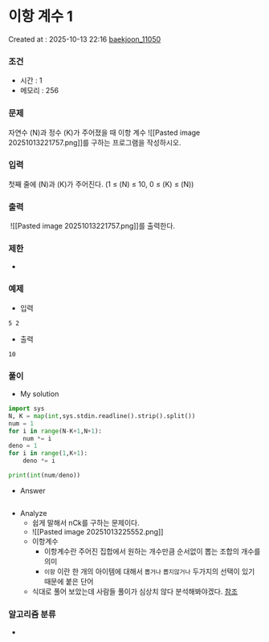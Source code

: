 # 이항 계수 1
Created at : 2025-10-13 22:16
[baekjoon_11050](https://www.acmicpc.net/problem/11050)
### 조건
- 시간 : 1
- 메모리 : 256
### 문제
자연수 \(N\)과 정수 \(K\)가 주어졌을 때 이항 계수 ![[Pasted image 20251013221757.png]]를 구하는 프로그램을 작성하시오.
### 입력
첫째 줄에 \(N\)과 \(K\)가 주어진다. (1 ≤ \(N\) ≤ 10, 0 ≤ \(K\) ≤ \(N\))
### 출력
 ![[Pasted image 20251013221757.png]]를 출력한다.
### 제한
- 
### 예제
- 입력
```
5 2
```
- 출력
```
10
``` 

### 풀이
- My solution
```python
import sys
N, K = map(int,sys.stdin.readline().strip().split())
num = 1
for i in range(N-K+1,N+1):
    num *= i
deno = 1
for i in range(1,K+1):
    deno *= i

print(int(num/deno))
```

- Answer
```python

```

- Analyze
	- 쉽게 말해서 nCk를 구하는 문제이다.
	- ![[Pasted image 20251013225552.png]]
	- 이항계수
		- 이항계수란 주어진 집합에서 원하는 개수만큼 순서없이 뽑는 조합의 개수를 의미
		- `이항` 이란 한 개의 아이템에 대해서 `뽑거나` `뽑지않거나` 두가지의 선택이 있기 때문에 붙은 단어
	- 식대로 풀어 보았는데 사람들 풀이가 심상치 않다 분석해봐야겠다. [참조](https://velog.io/@newdana01/%EC%95%8C%EA%B3%A0%EB%A6%AC%EC%A6%98-%EC%9D%B4%ED%95%AD%EA%B3%84%EC%88%98%EB%9E%80-%EC%95%8C%EA%B3%A0%EB%A6%AC%EC%A6%98-%EA%B5%AC%ED%98%84)
### 알고리즘 분류
- 